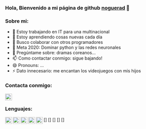 ### Hola, Bienvenido a mi página de github [noguerad] 👋


### Sobre mi:
- 🔭 Estoy trabajando en IT para una multinacional
- 🌱 Estoy aprendiendo cosas nuevas cada día
- 👯 Busco colaborar con otros programadores
- 🤔 Meta 2020: Dominar python y las redes neuronales
- 💬 Pregúntame sobre: dramas coreanos...
- 📫 Como contactar conmigo: sigue bajando!
- 😄 Pronouns: ...
- ⚡ Dato innecesario: me encantan los videojuegos con mis hijos

### Contacta conmigo:

[<img align="left" alt="email" width="22px" src="https://cdn.jsdelivr.net/npm/simple-icons@5.20.0/icons/gmail.svg" />][email]

<br />

### Lenguajes:
[<img align="left" alt="email" width="22px" src="https://cdn.jsdelivr.net/npm/simple-icons@5.20.0/icons/gnubash.svg" />]
[<img align="left" alt="email" width="22px" src="https://cdn.jsdelivr.net/npm/simple-icons@5.20.0/icons/python.svg" />]
[<img align="left" alt="email" width="22px" src="https://cdn.jsdelivr.net/npm/simple-icons@5.20.0/icons/html5.svg" />]
[<img align="left" alt="email" width="22px" src="https://cdn.jsdelivr.net/npm/simple-icons@5.20.0/icons/css3.svg" />]
[<img align="left" alt="email" width="22px" src="https://cdn.jsdelivr.net/npm/simple-icons@5.20.0/icons/javascript.svg" />]
<br />

[noguerad]: https://www.noguerad.es
[email]: mailto:contacta@noguerad.es
